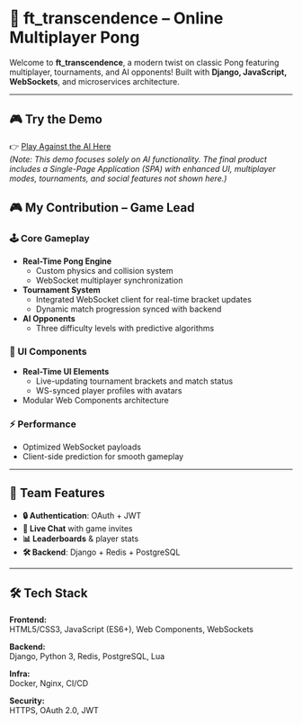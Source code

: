# 🏓 ft_transcendence – Online Multiplayer Pong  

Welcome to **ft_transcendence**, a modern twist on classic Pong featuring multiplayer, tournaments, and AI opponents! Built with **Django, JavaScript, WebSockets**, and microservices architecture.

---

## 🎮 Try the Demo  
👉 [Play Against the AI Here](https://achabnassim.github.io/Pong/)  
*(Note: This demo focuses solely on AI functionality. The final product includes a Single-Page Application (SPA) with enhanced UI, multiplayer modes, tournaments, and social features not shown here.)*

## 🎮 My Contribution – Game Lead

### 🕹️ Core Gameplay
- **Real-Time Pong Engine**  
  - Custom physics and collision system  
  - WebSocket multiplayer synchronization  
- **Tournament System**  
  - Integrated WebSocket client for real-time bracket updates  
  - Dynamic match progression synced with backend  
- **AI Opponents**  
  - Three difficulty levels with predictive algorithms  

### 🎨 UI Components
- **Real-Time UI Elements**  
  - Live-updating tournament brackets and match status  
  - WS-synced player profiles with avatars  
- Modular Web Components architecture  

### ⚡ Performance
- Optimized WebSocket payloads  
- Client-side prediction for smooth gameplay

---

## 🚀 Team Features
- **🔒 Authentication**: OAuth + JWT  
- **💬 Live Chat** with game invites  
- **📊 Leaderboards** & player stats  
- **🛠️ Backend**: Django + Redis + PostgreSQL  

---

## 🛠️ Tech Stack
**Frontend:**  
HTML5/CSS3, JavaScript (ES6+), Web Components, WebSockets  

**Backend:**  
Django, Python 3, Redis, PostgreSQL, Lua  

**Infra:**  
Docker, Nginx, CI/CD  

**Security:**  
HTTPS, OAuth 2.0, JWT
